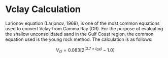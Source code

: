 # Vclay Calculation

Larionov equation (Larionov, 1969), is one of the most common equations used to convert Vclay from Gamma Ray (GR). For the purpose of evaluating the shallow unconsolidated sand in the Gulf Coast region, the common equation used is the young rock method. The calculation is as follows: 

```math
V_{cl} = 0.083[2^{(3.7 \times I_{GR})} - 1.0]
